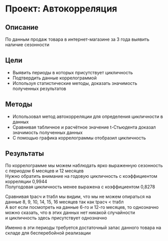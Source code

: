 # Проект: Автокорреляция
## Описание
По данным продаж товара в интернет-магазине за 3 года выявить наличие сезонности 


## Цели
- Выявить периоды в которых присутствует цикличность
- Подтвердить данные коррелограммой
- Используя статистические методы, доказать значимость полученных результатов


## Методы
- Использовал метод автокорреляции для определения цикличности в данных
- Сравнивая табличное и расчётное значение t-Стьюдента доказал значимость полученных данных
- С помощью графика коррелограммы отобразил цикличность
  

## Результаты

По коррелограмме мы можем наблюдать ярко выраженную сезонность с периодом 6 месяцев и 12 месяцев  
Нужно обратить внимание на годовую цикличность с коэффициентом корреляции 0,9944  
Полугодовая цикличность менее выражена с коэффициентом 0,8278  

Сравнивая tрасч и tтабл мы видим, что мы не можем опираться на данные 8, 9, 10, 14, 15, 16 месяцев так как tрасч < tтабл   
А вот если посмотреть на данные 6-го и 12-го месяцев, то однозначно можно сказать, что в этих данных нет никакой случайности   
и цикличность здесь присутствует однозначно  

Именно в эти периоды требуется достаточный запас данного товара на складе для бесперебойной реализации   
